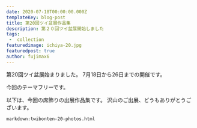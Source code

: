 ```yaml
---
date: 2020-07-18T00:00:00.000Z
templateKey: blog-post
title: 第20回ツイ盆展作品集
description: 第２０回ツイ盆展開始しました
tags:
 -  collection
featuredimage: ichiya-20.jpg
featuredpost: true
author: fujimax6
---
```

第20回ツイ盆展始まりました。
7月18日から26日までの開催です。

今回のテーマフリーです。

以下は、今回の席飾りの出展作品集です。
沢山のご出展、どうもありがとうございます。

`markdown:twibonten-20-photos.html`
